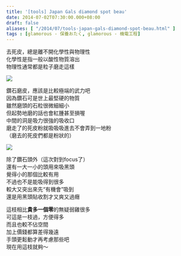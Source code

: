 ```yaml
---
title: '[tools] Japan Gals diamond spot beau'
date: 2014-07-02T07:30:00.000+08:00
draft: false
aliases: [ "/2014/07/tools-japan-gals-diamond-spot-beau.html" ]
tags : [glamorous - 保養おたく, glamorous - 機電工程]
---
```


去死皮，總是離不開化學性與物理性  
化學性是指一般以酸性物質溶出  
物理性通常都是粒子磨走這樣  

![](/images/japangalsdiamond.jpg)

鑽石磨皮，應該是比較極端的武力吧  
因為鑽石可是世上最堅硬的物質  
雖然磨頭的石粒很微細細小  
但起勢地磨的話也會紅腫甚至損喔  
中間的洞是吸力很強的吸收口  
磨走了的死皮粉就吸吸吸進去不會弄到一地粉  
（磨去的死皮們都是粉狀的）  

![](/images/japangalsdiamond1.jpg)

除了鑽石頭外（這次對到focus了）  
還有一大一小的頭用來吸黑頭  
覺得小的那個比較有用  
不過也不是能吸得到很多  
較大又突出來先“有機會”吸到  
還是用黑頭貼收割才又爽又過癮  
  
這枝相比**貴多一個零**的無疑弱雞很多  
可這是一枝過，方便得多  
而且也較不佔空間  
加上價錢都算差得幾遠  
手頭更鬆動才再考慮那些吧  
現在用這枝就夠～
